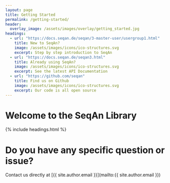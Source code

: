 ```yaml
---
layout: page
title: Getting Started
permalink: /getting-started/
header:
  overlay_image: /assets/images/overlay/getting_started.jpg
headings:
  - url: "https://docs.seqan.de/seqan/3-master-user/usergroup1.html"
    title: New to SeqAn?
    image: /assets/images/icons/ico-structures.svg
    excerpt: Step by step introduction to SeqAn
  - url: "https://docs.seqan.de/seqan3.html"
    title: Already using SeqAn?
    image: /assets/images/icons/ico-structures.svg
    excerpt: See the latest API Documentation
  - url: "https://github.com/seqan"
    title: Find us on Github
    image: /assets/images/icons/ico-structures.svg
    excerpt: Our code is all open source
---
```


# Welcome to the SeqAn Library

{% include headings.html %}

# Do you have any specific question or issue?

Contact us directly at [{{ site.author.email }}](mailto:{{ site.author.email }})

